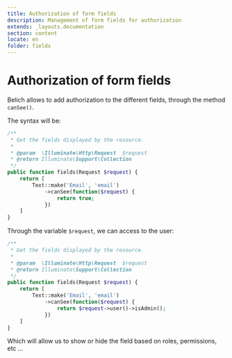 ```yaml
---
title: Authorization of form fields
description: Management of form fields for authorization
extends: _layouts.documentation
section: content
locate: en
folder: fields
---
```


# Authorization of form fields

Belich allows to add authorization to the different fields, through the method `canSee()`.

The syntax will be: 

```php
/**
 * Get the fields displayed by the resource.
 *
 * @param  \Illuminate\Http\Request  $request
 * @return Illuminate\Support\Collection
 */
public function fields(Request $request) {
    return [
        Text::make('Email', 'email')
            ->canSee(function($request) {
                return true;
            })
    ]
}
```

Through the variable `$request`, we can access to the user: 

```php
/**
 * Get the fields displayed by the resource.
 *
 * @param  \Illuminate\Http\Request  $request
 * @return Illuminate\Support\Collection
 */
public function fields(Request $request) {
    return [
        Text::make('Email', 'email')
            ->canSee(function($request) {
                return $request->user()->isAdmin();
            })
    ]
}
```

Which will allow us to show or hide the field based on roles, permissions, etc ...
